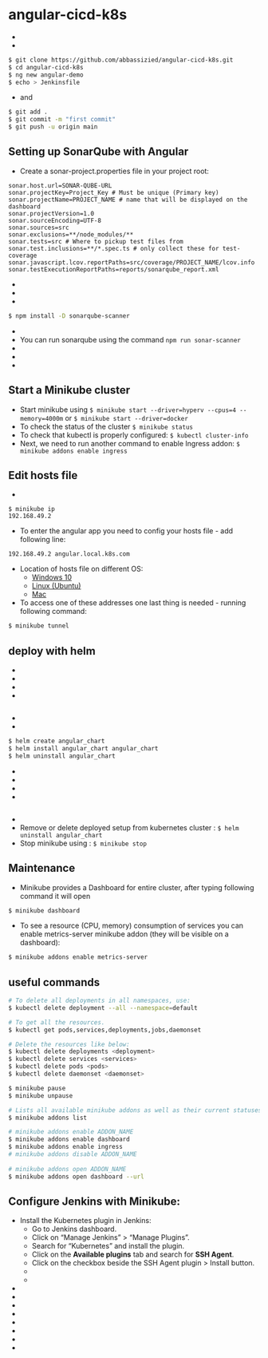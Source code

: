# angular-cicd-k8s

- 
- 
```sh
$ git clone https://github.com/abbassizied/angular-cicd-k8s.git
$ cd angular-cicd-k8s
$ ng new angular-demo
$ echo > Jenkinsfile
``` 

- and
```sh 
$ git add .
$ git commit -m "first commit"
$ git push -u origin main 
```

## Setting up SonarQube with Angular


- Create a sonar-project.properties file in your project root:
```
sonar.host.url=SONAR-QUBE-URL
sonar.projectKey=Project_Key # Must be unique (Primary key)
sonar.projectName=PROJECT_NAME # name that will be displayed on the dashboard
sonar.projectVersion=1.0
sonar.sourceEncoding=UTF-8
sonar.sources=src
sonar.exclusions=**/node_modules/**
sonar.tests=src # Where to pickup test files from
sonar.test.inclusions=**/*.spec.ts # only collect these for test-coverage
sonar.javascript.lcov.reportPaths=src/coverage/PROJECT_NAME/lcov.info
sonar.testExecutionReportPaths=reports/sonarqube_report.xml
``` 

- 
- 
- 
```sh
$ npm install -D sonarqube-scanner
``` 
- 
- You can run sonarqube using the command ```npm run sonar-scanner```
- 
- 
- 

## Start a Minikube cluster

- Start minikube using ```$ minikube start --driver=hyperv --cpus=4 --memory=4000m``` or ```$ minikube start --driver=docker``` 
- To check the status of the cluster ```$ minikube status```
- To check that kubectl is properly configured: ```$ kubectl cluster-info```
- Next, we need to run another command to enable Ingress addon: ```$ minikube addons enable ingress```


## Edit hosts file

-
```
$ minikube ip
192.168.49.2
```
- To enter the angular app you need to config your hosts file - add following line:
```
192.168.49.2 angular.local.k8s.com 
```
- Location of hosts file on different OS:
	- [Windows 10](https://www.groovypost.com/howto/edit-hosts-file-windows-10/)
	- [Linux (Ubuntu)](http://manpages.ubuntu.com/manpages/trusty/man5/hosts.5.html)
	- [Mac](https://www.imore.com/how-edit-your-macs-hosts-file-and-why-you-would-want#page1)
- To access one of these addresses one last thing is needed - running following command:
```sh
$ minikube tunnel
```



## deploy with helm

- 
- 
- 
- 
```sh

``` 
- 
- 
```sh
$ helm create angular_chart
$ helm install angular_chart angular_chart
$ helm uninstall angular_chart
``` 
- 
- 
- 
- 
```sh

``` 
- 
- Remove or delete deployed setup from kubernetes cluster : ```$ helm uninstall angular_chart```
- Stop minikube using : ```$ minikube stop```


## Maintenance

- Minikube provides a Dashboard for entire cluster, after typing following command it will open
```sh
$ minikube dashboard
```
- To see a resource (CPU, memory) consumption of services you can enable metrics-server minikube addon (they will be visible on a dashboard):
```sh
$ minikube addons enable metrics-server
```

## useful commands


```sh
# To delete all deployments in all namespaces, use:
$ kubectl delete deployment --all --namespace=default

# To get all the resources.
$ kubectl get pods,services,deployments,jobs,daemonset

# Delete the resources like below:
$ kubectl delete deployments <deployment>
$ kubectl delete services <services>
$ kubectl delete pods <pods>
$ kubectl delete daemonset <daemonset>

$ minikube pause
$ minikube unpause

# Lists all available minikube addons as well as their current statuses (enabled/disabled)
$ minikube addons list

# minikube addons enable ADDON_NAME
$ minikube addons enable dashboard 
$ minikube addons enable ingress
# minikube addons disable ADDON_NAME
 
# minikube addons open ADDON_NAME
$ minikube addons open dashboard --url
``` 

## Configure Jenkins with Minikube:

- Install the Kubernetes plugin in Jenkins:
	- Go to Jenkins dashboard.
	- Click on “Manage Jenkins” > “Manage Plugins”.
	- Search for “Kubernetes” and install the plugin.
	- Click on the **Available plugins** tab and search for **SSH Agent**.
	- Click on the checkbox beside the SSH Agent plugin > Install button.
	- 
	- 
- 
- 
- 
- 
- 
- 
- 
- 
```sh

``` 

